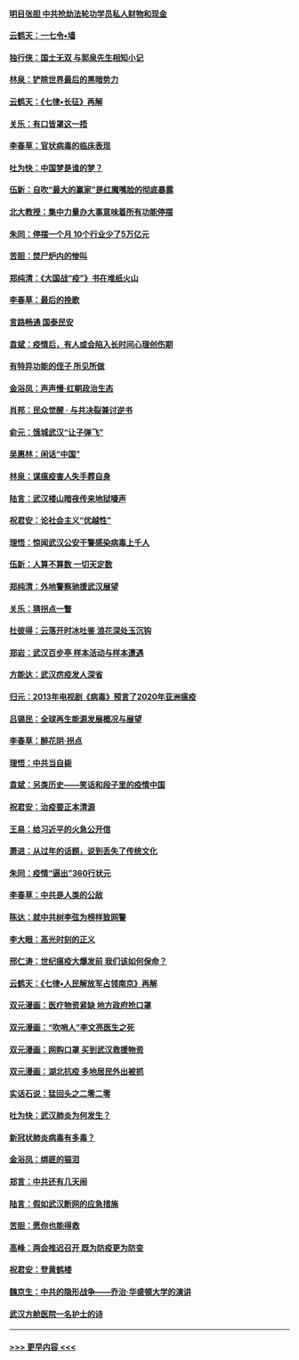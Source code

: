 #### [明目张胆 中共抢劫法轮功学员私人财物和现金](../pages/nsc993/n11910262.md?t=03031702) 
#### [云鹤天：一七令▪墙](../pages/nsc993/n11910627.md?t=03031702) 
#### [独行侠：国士无双 与郭泉先生相知小记](../pages/nsc993/n11910613.md?t=03031702) 
#### [林泉：铲除世界最后的黑暗势力](../pages/nsc993/n11909320.md?t=03031702) 
#### [云鹤天：《七律▪长征》再解](../pages/nsc993/n11909327.md?t=03031702) 
#### [关乐：有口皆罩这一捂](../pages/nsc993/n11908393.md?t=03031702) 
#### [李春草：官状病毒的临床表现](../pages/nsc993/n11908339.md?t=03031702) 
#### [吐为快：中国梦是谁的梦？](../pages/nsc993/n11906564.md?t=03031702) 
#### [伍新：自吹“最大的赢家”是红魔嘴脸的彻底暴露](../pages/nsc993/n11906407.md?t=03031702) 
#### [北大教授：集中力量办大事意味着所有功能停摆](../pages/nsc993/n11904800.md?t=03031702) 
#### [朱同：停摆一个月 10个行业少了5万亿元](../pages/nsc993/n11904498.md?t=03031702) 
#### [苦胆：焚尸炉内的惨叫](../pages/nsc993/n11904479.md?t=03031702) 
#### [郑纯清：《大国战“疫”》书在堆纸火山](../pages/nsc993/n11904450.md?t=03031702) 
#### [李春草：最后的挽歌](../pages/nsc993/n11904441.md?t=03031702) 
#### [言路畅通 国泰民安](../pages/nsc993/n11904222.md?t=03031702) 
#### [袁斌：疫情后，有人或会陷入长时间心理创伤期](../pages/nsc993/n11901514.md?t=03031702) 
#### [有特异功能的侄子 所见所做](../pages/nsc993/n11901154.md?t=03031702) 
#### [金浴凤：声声慢‧红朝政治生态](../pages/nsc993/n11899553.md?t=03031702) 
#### [肖邦：民众觉醒 · 与共决裂兼讨逆书](../pages/nsc993/n11898435.md?t=03031702) 
#### [俞元：饿城武汉“让子弹飞”](../pages/nsc993/n11898344.md?t=03031702) 
#### [吴惠林：闲话“中国”](../pages/nsc993/n11898182.md?t=03031702) 
#### [林泉：谋瘟疫害人失手葬自身](../pages/nsc993/n11897892.md?t=03031702) 
#### [陆言：武汉楼山暗夜传来地狱嚎声](../pages/nsc993/n11897033.md?t=03031702) 
#### [祝君安：论社会主义“优越性”](../pages/nsc993/n11897005.md?t=03031702) 
#### [理悟：惊闻武汉公安干警感染病毒上千人](../pages/nsc993/n11896947.md?t=03031702) 
#### [伍新：人算不算数 一切天定数](../pages/nsc993/n11893372.md?t=03031702) 
#### [郑纯清：外地警察驰援武汉展望](../pages/nsc993/n11893115.md?t=03031702) 
#### [关乐：猜拐点一瞥](../pages/nsc993/n11893020.md?t=03031702) 
#### [杜彼得：云落开时冰吐鉴 浪花深处玉沉钩](../pages/nsc993/n11892107.md?t=03031702) 
#### [郑岩：武汉百步亭 样本活动与样本遭遇](../pages/nsc993/n11892310.md?t=03031702) 
#### [方能达：武汉疠疫发人深省](../pages/nsc993/n11891376.md?t=03031702) 
#### [归元：2013年电视剧《病毒》预言了2020年亚洲瘟疫](../pages/nsc993/n11891126.md?t=03031702) 
#### [吕锡民：全球再生能源发展概况与展望](../pages/nsc993/n11890613.md?t=03031702) 
#### [李春草：醉花阴·拐点](../pages/nsc993/n11890567.md?t=03031702) 
#### [理悟：中共当自毙](../pages/nsc993/n11890559.md?t=03031702) 
#### [袁斌：另类历史——笑话和段子里的疫情中国](../pages/nsc993/n11889243.md?t=03031702) 
#### [祝君安：治疫要正本清源](../pages/nsc993/n11889085.md?t=03031702) 
#### [王易：给习近平的火急公开信](../pages/nsc993/n11888225.md?t=03031702) 
#### [萧进：从过年的话题，说到丢失了传统文化](../pages/nsc993/n11887732.md?t=03031702) 
#### [朱同：疫情“逼出”360行状元](../pages/nsc993/n11887678.md?t=03031702) 
#### [李春草：中共是人类的公敌](../pages/nsc993/n11887656.md?t=03031702) 
#### [陈达：就中共树李弦为榜样致网警](../pages/nsc993/n11887625.md?t=03031702) 
#### [李大眼：高光时刻的正义](../pages/nsc993/n11887585.md?t=03031702) 
#### [邢仁涛：世纪瘟疫大爆发前 我们该如何保命？](../pages/nsc993/n11887535.md?t=03031702) 
#### [云鹤天：《七律▪人民解放军占领南京》再解](../pages/nsc993/n11887524.md?t=03031702) 
#### [双元漫画：医疗物资紧缺 地方政府抢口罩](../pages/nsc993/n11884744.md?t=03031702) 
#### [双元漫画：“吹哨人”李文亮医生之死](../pages/nsc993/n11884705.md?t=03031702) 
#### [双元漫画：网购口罩 买到武汉救援物资](../pages/nsc993/n11884670.md?t=03031702) 
#### [双元漫画：湖北抗疫 多地居民外出被抓](../pages/nsc993/n11884643.md?t=03031702) 
#### [实话石说：猛回头之二零二零](../pages/nsc993/n11883968.md?t=03031702) 
#### [吐为快：武汉肺炎为何发生？](../pages/nsc993/n11882180.md?t=03031702) 
#### [新冠状肺炎病毒有多毒？](../pages/nsc993/n11881790.md?t=03031702) 
#### [金浴凤：绑匪的猫泪](../pages/nsc993/n11880664.md?t=03031702) 
#### [郑言：中共还有几天闹](../pages/nsc993/n11880645.md?t=03031702) 
#### [陆言：假如武汉断网的应急措施](../pages/nsc993/n11880619.md?t=03031702) 
#### [苦胆：愿你也能得救](../pages/nsc993/n11880601.md?t=03031702) 
#### [高峰：两会推迟召开  既为防疫更为防变](../pages/nsc993/n11879977.md?t=03031702) 
#### [祝君安：登黄鹤楼](../pages/nsc993/n11880583.md?t=03031702) 
#### [魏京生：中共的隐形战争——乔治‧华盛顿大学的演讲](../pages/nsc993/n11879765.md?t=03031702) 
#### [武汉方舱医院一名护士的诗](../pages/nsc993/n11878480.md?t=03031702) 

----
#### [ >>> 更早内容 <<< ](../indexes/nsc993-earlier.md)
